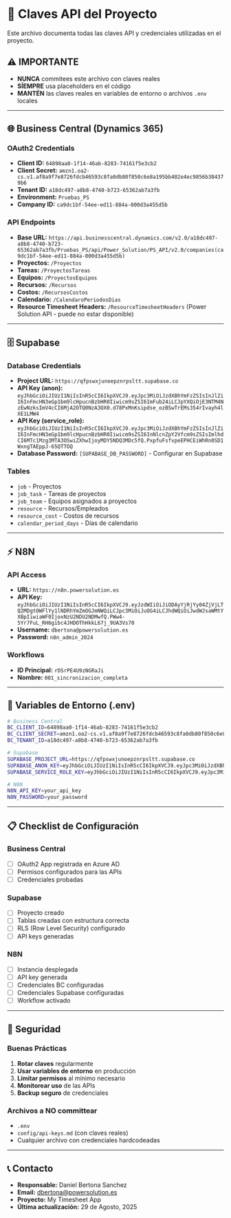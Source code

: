 # 🔑 Claves API del Proyecto

Este archivo documenta todas las claves API y credenciales utilizadas en el proyecto.

## ⚠️ IMPORTANTE

- **NUNCA** commitees este archivo con claves reales
- **SÍEMPRE** usa placeholders en el código
- **MANTÉN** las claves reales en variables de entorno o archivos `.env` locales

---

## 🌐 Business Central (Dynamics 365)

### **OAuth2 Credentials**

- **Client ID:** `64898aa0-1f14-46ab-8283-74161f5e3cb2`
- **Client Secret:** `amzn1.oa2-cs.v1.af8a9f7e8726fdcb46593c8fa0db80f850c6e8a195bb482e4ec9856b384379b6`
- **Tenant ID:** `a18dc497-a8b8-4740-b723-65362ab7a3fb`
- **Environment:** `Pruebas_PS`
- **Company ID:** `ca9dc1bf-54ee-ed11-884a-000d3a455d5b`

### **API Endpoints**

- **Base URL:** `https://api.businesscentral.dynamics.com/v2.0/a18dc497-a8b8-4740-b723-65362ab7a3fb/Pruebas_PS/api/Power_Solution/PS_API/v2.0/companies(ca9dc1bf-54ee-ed11-884a-000d3a455d5b)`
- **Proyectos:** `/Proyectos`
- **Tareas:** `/ProyectosTareas`
- **Equipos:** `/ProyectosEquipos`
- **Recursos:** `/Recursos`
- **Costos:** `/RecursosCostos`
- **Calendario:** `/CalendaroPeriodosDias`
- **Resource Timesheet Headers:** `/ResourceTimesheetHeaders` (Power Solution API - puede no estar disponible)

---

## 🗄️ Supabase

### **Database Credentials**

- **Project URL:** `https://qfpswxjunoepznrpsltt.supabase.co`
- **API Key (anon):** `eyJhbGciOiJIUzI1NiIsInR5cCI6IkpXVCJ9.eyJpc3MiOiJzdXBhYmFzZSIsInJlZiI6InFmcHN3eGp1bm9lcHpucnBzbHR0Iiwicm9sZSI6ImFub24iLCJpYXQiOjE3NTM4NzEwNzksImV4cCI6MjA2OTQ0NzA3OX0.d78PxMnKsipdse_ozBSwTrEMs354rIvayh4lXE1LMW4`
- **API Key (service_role):** `eyJhbGciOiJIUzI1NiIsInR5cCI6IkpXVCJ9.eyJpc3MiOiJzdXBhYmFzZSIsInJlZiI6InFmcHN3eGp1bm9lcHpucnBzbHR0Iiwicm9sZSI6InNlcnZpY2Vfcm9sZSIsImlhdCI6MTc1Mzg3MTA3OSwiZXhwIjoyMDY5NDQ3MDc5fQ.PxpfuFsfvpeEPHCEiWhRn0SD1WxngTAEppJ-65QTTOQ`
- **Database Password:** `[SUPABASE_DB_PASSWORD]` - Configurar en Supabase

### **Tables**

- `job` - Proyectos
- `job_task` - Tareas de proyectos
- `job_team` - Equipos asignados a proyectos
- `resource` - Recursos/Empleados
- `resource_cost` - Costos de recursos
- `calendar_period_days` - Días de calendario

---

## ⚡ N8N

### **API Access**

- **URL:** `https://n8n.powersolution.es`
- **API Key:** `eyJhbGciOiJIUzI1NiIsInR5cCI6IkpXVCJ9.eyJzdWIiOiJiODAyYjRjYy04ZjVjLTQ2MDgtOWFlYy1lNDRhYmZmOGJmNWQiLCJpc3MiOiJuOG4iLCJhdWQiOiJwdWJsaWMtYXBpIiwiaWF0IjoxNzU2NDU2NDMwfQ.PWw4-5Yr7FuL_RH6gibc4JHDOThHkkL67j_9UA3Vs70`
- **Username:** `dbertona@powersolution.es`
- **Password:** `n8n_admin_2024`

### **Workflows**

- **ID Principal:** `rDSrPE4U9zNGRaJi`
- **Nombre:** `001_sincronizacion_completa`

---

## 🔧 Variables de Entorno (.env)

```bash
# Business Central
BC_CLIENT_ID=64898aa0-1f14-46ab-8283-74161f5e3cb2
BC_CLIENT_SECRET=amzn1.oa2-cs.v1.af8a9f7e8726fdcb46593c8fa0db80f850c6e8a195bb482e4ec9856b384379b6
BC_TENANT_ID=a18dc497-a8b8-4740-b723-65362ab7a3fb

# Supabase
SUPABASE_PROJECT_URL=https://qfpswxjunoepznrpsltt.supabase.co
SUPABASE_ANON_KEY=eyJhbGciOiJIUzI1NiIsInR5cCI6IkpXVCJ9.eyJpc3MiOiJzdXBhYmFzZSIsInJlZiI6InFmcHN3eGp1bm9lcHpucnBzbHR0Iiwicm9sZSI6ImFub24iLCJpYXQiOjE3NTM4NzEwNzksImV4cCI6MjA2OTQ0NzA3OX0.d78PxMnKsipdse_ozBSwTrEMs354rIvayh4lXE1LMW4
SUPABASE_SERVICE_ROLE_KEY=eyJhbGciOiJIUzI1NiIsInR5cCI6IkpXVCJ9.eyJpc3MiOiJzdXBhYmFzZSIsInJlZiI6InFmcHN3eGp1bm9lcHpucnBzbHR0Iiwicm9sZSI6InNlcnZpY2Vfcm9sZSIsImlhdCI6MTc1Mzg3MTA3OSwiZXhwIjoyMDY5NDQ3MDc5fQ.PxpfuFsfvpeEPHCEiWhRn0SD1WxngTAEppJ-65QTTOQ

# N8N
N8N_API_KEY=your_api_key
N8N_PASSWORD=your_password
```

---

## 📋 Checklist de Configuración

### **Business Central**

- [ ] OAuth2 App registrada en Azure AD
- [ ] Permisos configurados para las APIs
- [ ] Credenciales probadas

### **Supabase**

- [ ] Proyecto creado
- [ ] Tablas creadas con estructura correcta
- [ ] RLS (Row Level Security) configurado
- [ ] API keys generadas

### **N8N**

- [ ] Instancia desplegada
- [ ] API key generada
- [ ] Credenciales BC configuradas
- [ ] Credenciales Supabase configuradas
- [ ] Workflow activado

---

## 🚨 Seguridad

### **Buenas Prácticas**

1. **Rotar claves** regularmente
2. **Usar variables de entorno** en producción
3. **Limitar permisos** al mínimo necesario
4. **Monitorear uso** de las APIs
5. **Backup seguro** de credenciales

### **Archivos a NO committear**

- `.env`
- `config/api-keys.md` (con claves reales)
- Cualquier archivo con credenciales hardcodeadas

---

## 📞 Contacto

- **Responsable:** Daniel Bertona Sanchez
- **Email:** dbertona@powersolution.es
- **Proyecto:** My Timesheet App
- **Última actualización:** 29 de Agosto, 2025
